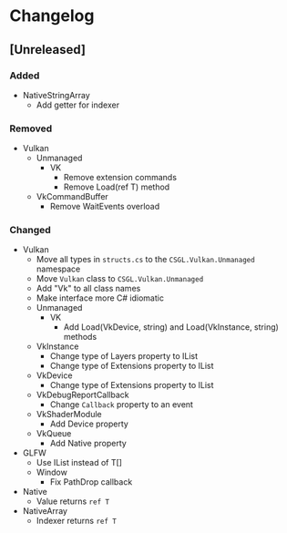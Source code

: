 # Changelog

## [Unreleased]
### Added
- NativeStringArray
  - Add getter for indexer
  
### Removed
- Vulkan
  - Unmanaged
    - VK
      - Remove extension commands
      - Remove Load<T>(ref T) method
  - VkCommandBuffer
    - Remove WaitEvents overload
      
### Changed
- Vulkan
  - Move all types in `structs.cs` to the `CSGL.Vulkan.Unmanaged` namespace
  - Move `Vulkan` class to `CSGL.Vulkan.Unmanaged`
  - Add "Vk" to all class names
  - Make interface more C# idiomatic
  - Unmanaged
    - VK
      - Add Load(VkDevice, string) and Load(VkInstance, string) methods
  - VkInstance
    - Change type of Layers property to IList<VkLayer>
    - Change type of Extensions property to IList<VkExtension>
  - VkDevice
    - Change type of Extensions property to IList<VkExtension>
  - VkDebugReportCallback
    - Change `Callback` property to an event
  - VkShaderModule
    - Add Device property
  - VkQueue
    - Add Native property
- GLFW
  - Use IList<T> instead of T[]
  - Window
    - Fix PathDrop callback
- Native
  - Value returns `ref T`
- NativeArray
  - Indexer returns `ref T`